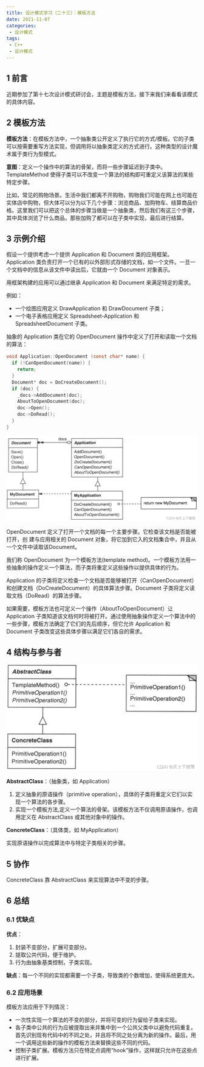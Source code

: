 ```yaml
---
title: 设计模式学习（二十三）：模板方法
date: 2021-11-07
categories:
 - 设计模式
tags:
 - C++
 - 设计模式
---
```


## 1 前言

近期参加了第十七次设计模式研讨会，主题是模板方法，接下来我们来看看该模式的具体内容。

## 2 模板方法

**模板方法**：在模板方法中，一个抽象类公开定义了执行它的方式/模板。它的子类可以按需要重写方法实现，但调用将以抽象类定义的方式进行。这种类型的设计魔术属于类行为型模式。

**意图**：定义一个操作中的算法的骨架，而将一些步骤延迟到子类中。TemplateMethod 使得子类可以不改变一个算法的结构即可重定义该算法的某些特定步骤。

比如，常见的购物场景。生活中我们都离不开购物，购物我们可能在网上也可能在实体店中购物，但大体可以分为以下几个步骤：浏览商品、加购物车、结算商品价格。这里我们可以把这个总体的步骤当做是一个抽象类，然后我们有这三个步骤，其中具体浏览了什么商品，那些加购了都可以在子类中实现，最后进行结算。

## 3 示例介绍

假设一个提供考虑一个提供 Application 和 Document 类的应用框架。 Application 类负责打开一个已有的以外部形式存储的文档，如一个文件。一旦一个文档中的信息从该文件中读出后，它就由一个 Document 对象表示。

用框架构建的应用可以通过继承 Application 和 Document 来满足特定的需求。

例如：

-  一个绘图应用定义 DrawApplication 和 DrawDocument 子类；
-  一个电子表格应用定义 Spreadsheet-Application 和 SpreadsheetDocument 子类。

抽象的 Application 类在它的 OpenDocument 操作中定义了打开和读取一个文档的算法：

```c
void Application::OpenDocument (const char* name) {
  if (!CanOpenDocument(name)) {
    return;
  }
  Document* doc = DoCreateDocument();
  if (doc) {
    _docs->AddDocument(doc);
    AboutToOpenDocument(doc);
    doc->Open();
    doc->DoRead();
  }
}
```

![类图](./images/template_method/class1.png)

OpenDocument 定义了打开一个文档的每一个主要步骤。它检查该文档是否能被打开，创
建与应用相关的 Document 对象，将它加到它入的文档集合中，并且从一个文件中读取该Document。

我们称 OpenDocument 为一个模板方法(template method)。一个模板方法用一些抽象的操作定义一个算法，而子类将重定义这些操作以提供具体的行为。 

Application 的子类将定义检查一个文档是否能够被打开（CanOpenDocument）和创建文档（DoCreateDocument）的具体算法步骤。Document 子类将定义读取文档（DoRead）的算法步骤。

如果需要，模板方法也可定义一个操作（AboutToOpenDocument）让 Application 子类知道该文档何时将被打开。通过使用抽象操作定义一个算法中的一些步骤，模板方法确定了它们的先后顺序，但它允许 Application 和 Document 子类改变这些具体步骤以满足它们各自的需求。

## 4 结构与参与者

![类图](./images/template_method/class2.png)

**AbstractClass**：（抽象类，如 Application）

1. 定义抽象的原语操作（primitive operation），具体的子类将重定义它们以实现一个算法的各步骤。
2. 实现一个模板方法,定义一个算法的骨架。该模板方法不仅调用原语操作，也调用定义在 AbstractClass 或其他对象中的操作。

**ConcreteClass**：（具体类，如 MyApplication）

实现原语操作以完成算法中与特定子类相关的步骤。

## 5 协作

ConcreteClass 靠 AbstractClass 来实现算法中不变的步骤。

## 6 总结

### 6.1 优缺点

**优点**：

1. 封装不变部分，扩展可变部分。
2. 提取公共代码，便于维护。
3. 行为由抽象基类控制，子类实现。

**缺点**：每一个不同的实现都需要一个子类，导致类的个数增加，使得系统更庞大。

### 6.2 应用场景

模板方法应用于下列情况：

- 一次性实现一个算法的不变的部分，并将可变的行为留给子类来实现。
- 各子类中公共的行为应被提取出来并集中到一个公共父类中以避免代码重复。首先识别现有代码中的不同之处，并且将不同之处分离为新的操作。最后，用一个调用这些新的操作的模板方法来替换这些不同的代码。
- 控制子类扩展。模板方法只在特定点调用“hook”操作，这样就只允许在这些点进行扩展。

